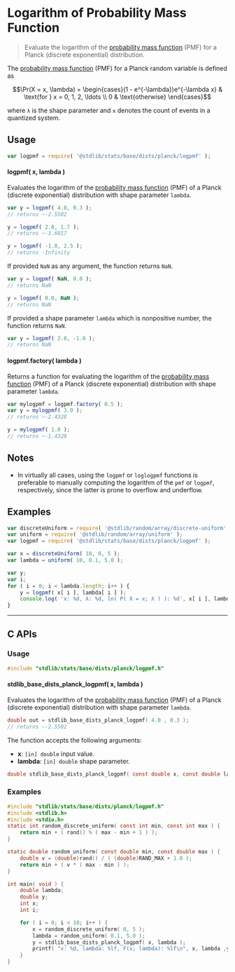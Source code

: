 <!--

@license Apache-2.0

Copyright (c) 2025 The Stdlib Authors.

Licensed under the Apache License, Version 2.0 (the "License");
you may not use this file except in compliance with the License.
You may obtain a copy of the License at

   http://www.apache.org/licenses/LICENSE-2.0

Unless required by applicable law or agreed to in writing, software
distributed under the License is distributed on an "AS IS" BASIS,
WITHOUT WARRANTIES OR CONDITIONS OF ANY KIND, either express or implied.
See the License for the specific language governing permissions and
limitations under the License.

-->

# Logarithm of Probability Mass Function

> Evaluate the logarithm of the [probability mass function][pmf] (PMF) for a Planck (discrete exponential) distribution.

<section class="intro">

The [probability mass function][pmf] (PMF) for a Planck random variable is defined as

<!-- <equation class="equation" label="eq:planck_pmf" align="center" raw="\Pr(X = x, \lambda) = \begin{cases}(1 - e^{-\lambda})e^{-\lambda x} & \text{for } x = 0, 1, 2, \ldots \\ 0 & \text{otherwise} \end{cases}" alt="Probability mass function (PMF) for a Planck distribution."> -->

```math
\Pr(X = x, \lambda) = \begin{cases}(1 - e^{-\lambda})e^{-\lambda x} & \text{for } x = 0, 1, 2, \ldots \\ 0 & \text{otherwise} \end{cases}
```

<!-- </equation> -->

where `λ` is the shape parameter and `x` denotes the count of events in a quantized system.

</section>

<!-- /.intro -->

<section class="usage">

## Usage

```javascript
var logpmf = require( '@stdlib/stats/base/dists/planck/logpmf' );
```

#### logpmf( x, lambda )

Evaluates the logarithm of the [probability mass function][pmf] (PMF) of a Planck (discrete exponential) distribution with shape parameter `lambda`.

```javascript
var y = logpmf( 4.0, 0.3 );
// returns ~-2.5502

y = logpmf( 2.0, 1.7 );
// returns ~-3.6017

y = logpmf( -1.0, 2.5 );
// returns -Infinity
```

If provided `NaN` as any argument, the function returns `NaN`.

```javascript
var y = logpmf( NaN, 0.0 );
// returns NaN

y = logpmf( 0.0, NaN );
// returns NaN
```

If provided a shape parameter `lambda` which is nonpositive number, the function returns `NaN`.

```javascript
var y = logpmf( 2.0, -1.0 );
// returns NaN
```

#### logpmf.factory( lambda )

Returns a function for evaluating the logarithm of the [probability mass function][pmf] (PMF) of a Planck (discrete exponential) distribution with shape parameter `lambda`.

```javascript
var mylogpmf = logpmf.factory( 0.5 );
var y = mylogpmf( 3.0 );
// returns ~-2.4328

y = mylogpmf( 1.0 );
// returns ~-1.4328
```

</section>

<!-- /.usage -->

<section class="notes">

## Notes

-   In virtually all cases, using the `logpmf` or `loglogpmf` functions is preferable to manually computing the logarithm of the `pmf` or `logpmf`, respectively, since the latter is prone to overflow and underflow.

</section>

<!-- /.notes -->

<section class="examples">

## Examples

<!-- eslint no-undef: "error" -->

```javascript
var discreteUniform = require( '@stdlib/random/array/discrete-uniform' );
var uniform = require( '@stdlib/random/array/uniform' );
var logpmf = require( '@stdlib/stats/base/dists/planck/logpmf' );

var x = discreteUniform( 10, 0, 5 );
var lambda = uniform( 10, 0.1, 5.0 );

var y;
var i;
for ( i = 0; i < lambda.length; i++ ) {
    y = logpmf( x[ i ], lambda[ i ] );
    console.log( 'x: %d, λ: %d, ln( P( X = x; λ ) ): %d', x[ i ], lambda[ i ].toFixed( 4 ), y.toFixed( 4 ) );
}
```

</section>

<!-- /.examples -->

<!-- C interface documentation. -->

* * *

<section class="c">

## C APIs

<!-- Section to include introductory text. Make sure to keep an empty line after the intro `section` element and another before the `/section` close. -->

<section class="intro">

</section>

<!-- /.intro -->

<!-- C usage documentation. -->

<section class="usage">

### Usage

```c
#include "stdlib/stats/base/dists/planck/logpmf.h"
```

#### stdlib_base_dists_planck_logpmf( x, lambda )

Evaluates the logarithm of the [probability mass function][pmf] (PMF) of a Planck (discrete exponential) distribution with shape parameter `lambda`.

```c
double out = stdlib_base_dists_planck_logpmf( 4.0 , 0.3 );
// returns ~-2.5502
```

The function accepts the following arguments:

-   **x**: `[in] double` input value.
-   **lambda**: `[in] double` shape parameter.

```c
double stdlib_base_dists_planck_logpmf( const double x, const double lambda  );
```

</section>

<!-- /.usage -->

<!-- C API usage notes. Make sure to keep an empty line after the `section` element and another before the `/section` close. -->

<section class="notes">

</section>

<!-- /.notes -->

<!-- C API usage examples. -->

<section class="examples">

### Examples

```c
#include "stdlib/stats/base/dists/planck/logpmf.h"
#include <stdlib.h>
#include <stdio.h>
static int random_discrete_uniform( const int min, const int max ) {
    return min + ( rand() % ( max - min + 1 ) );
}

static double random_uniform( const double min, const double max ) {
    double v = (double)rand() / ( (double)RAND_MAX + 1.0 );
    return min + ( v * ( max - min ) );
}

int main( void ) {
    double lambda;
    double y;
    int x;
    int i;

    for ( i = 0; i < 10; i++ ) {
        x = random_discrete_uniform( 0, 5 );
        lambda = random_uniform( 0.1, 5.0 );
        y = stdlib_base_dists_planck_logpmf( x, lambda );
        printf( "x: %d, lambda: %lf, F(x; lambda): %lf\n", x, lambda ,y  );
    }
}
```

</section>

<!-- /.examples -->

</section>

<!-- /.c -->

<!-- Section for related `stdlib` packages. Do not manually edit this section, as it is automatically populated. -->

<section class="related">

</section>

<!-- /.related -->

<!-- Section for all links. Make sure to keep an empty line after the `section` element and another before the `/section` close. -->

<section class="links">

[pmf]: https://en.wikipedia.org/wiki/Probability_mass_function

</section>

<!-- /.links -->

